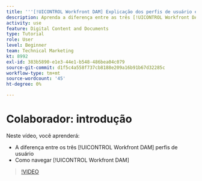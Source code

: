 ```yaml
---
title: '''[!UICONTROL Workfront DAM] Explicação dos perfis de usuário e do'
description: Aprenda a diferença entre as três [!UICONTROL Workfront DAM] perfis de usuário e como navegar [!UICONTROL Workfront DAM].
activity: use
feature: Digital Content and Documents
type: Tutorial
role: User
level: Beginner
team: Technical Marketing
kt: 8992
exl-id: 383b5890-e1e3-44e1-b548-486bea04c079
source-git-commit: d1f5c4a558f737cb8188e209a16b91b67d32285c
workflow-type: tm+mt
source-wordcount: '45'
ht-degree: 0%

---
```


# Colaborador: introdução

Neste vídeo, você aprenderá:

* A diferença entre os três [!UICONTROL Workfront DAM] perfis de usuário
* Como navegar [!UICONTROL Workfront DAM]

>[!VIDEO](https://video.tv.adobe.com/v/335252/?quality=12)
